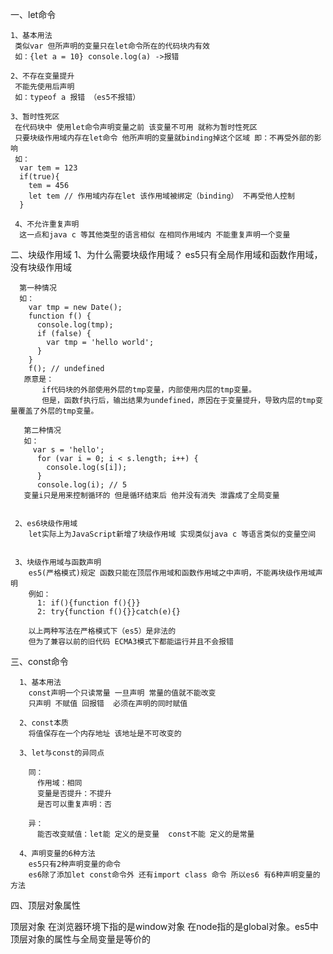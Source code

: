 
一、let命令

    1、基本用法
     类似var 但所声明的变量只在let命令所在的代码块内有效
     如：{let a = 10} console.log(a) ->报错
    
    2、不存在变量提升
     不能先使用后声明 
     如：typeof a 报错 （es5不报错）
    
    3、暂时性死区
     在代码块中 使用let命令声明变量之前 该变量不可用 就称为暂时性死区
     只要块级作用域内存在let命令 他所声明的变量就binding掉这个区域 即：不再受外部的影响
     如：
      var tem = 123
      if(true){
        tem = 456
        let tem // 作用域内存在let 该作用域被绑定（binding） 不再受他人控制
      }    
     
     4、不允许重复声明
      这一点和java c 等其他类型的语言相似 在相同作用域内 不能重复声明一个变量
      
二、块级作用域
     1、为什么需要块级作用域？
      es5只有全局作用域和函数作用域，没有块级作用域
      
      第一种情况
      如：
        var tmp = new Date();
        function f() {
          console.log(tmp);
          if (false) {
            var tmp = 'hello world';
          }
        }
        f(); // undefined
       原意是：
           if代码块的外部使用外层的tmp变量，内部使用内层的tmp变量。
           但是，函数f执行后，输出结果为undefined，原因在于变量提升，导致内层的tmp变量覆盖了外层的tmp变量。
     
       第二种情况
       如：
         var s = 'hello';
          for (var i = 0; i < s.length; i++) {
            console.log(s[i]);
          }
          console.log(i); // 5
       变量i只是用来控制循环的 但是循环结束后 他并没有消失 泄露成了全局变量
     
     
     2、es6块级作用域
        let实际上为JavaScript新增了块级作用域 实现类似java c 等语言类似的变量空间
     
     
     3、块级作用域与函数声明
        es5(严格模式)规定 函数只能在顶层作用域和函数作用域之中声明，不能再块级作用域声明
        例如：
          1: if(){function f(){}}
          2: try{function f(){}}catch(e){}
          
        以上两种写法在严格模式下（es5）是非法的 
        但为了兼容以前的旧代码 ECMA3模式下都能运行并且不会报错
     
     
 三、const命令
      
      1、基本用法
        const声明一个只读常量 一旦声明 常量的值就不能改变
        只声明 不赋值 回报错  必须在声明的同时赋值
        
      2、const本质 
        将值保存在一个内存地址 该地址是不可改变的
      
      3、let与const的异同点
        
        同：
          作用域：相同
          变量是否提升：不提升
          是否可以重复声明：否
        
        异：
          能否改变赋值：let能 定义的是变量  const不能 定义的是常量
          
      4、声明变量的6种方法
        es5只有2种声明变量的命令
        es6除了添加let const命令外 还有import class 命令 所以es6 有6种声明变量的方法
      
      
      
四、顶层对象属性
   
   顶层对象 在浏览器环境下指的是window对象 在node指的是global对象。es5中 顶层对象的属性与全局变量是等价的
   
      
      
      
      
      
      
      
      
      
      
      
      
      
      
  
